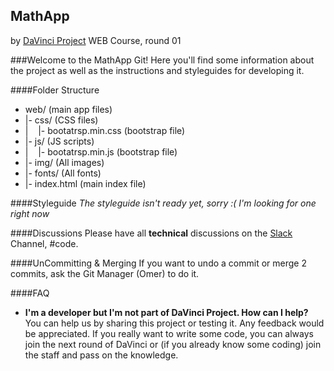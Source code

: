 MathApp
---
by [DaVinci Project](http://davinciproject.co.il) WEB Course, round 01

###Welcome to the MathApp Git!
Here you'll find some information about the project as well as the instructions and styleguides for developing it.

####Folder Structure
- web/ (main app files)
-  |- css/ (CSS files)
-  |&nbsp;&nbsp;&nbsp;&nbsp;|- bootatrsp.min.css (bootstrap file)
-  |- js/ (JS scripts)
-  |&nbsp;&nbsp;&nbsp;&nbsp;|- bootatrsp.min.js (bootstrap file)
-  |- img/ (All images)
-  |- fonts/ (All fonts)
-  |- index.html (main index file)


####Styleguide
*The styleguide isn't ready yet, sorry :( I'm looking for one right now*

####Discussions
Please have all **technical** discussions on the [Slack](http://davinci-proj.slack.com) Channel, #code.

####UnCommitting & Merging
If you want to undo a commit or merge 2 commits, ask the Git Manager (Omer) to do it.

####FAQ
* **I'm a developer but I'm not part of DaVinci Project. How can I help?** You can help us by sharing this project or testing it. Any feedback would be appreciated. If you really want to write some code, you can always join the next round of DaVinci or (if you already know some coding) join the staff and pass on the knowledge.
